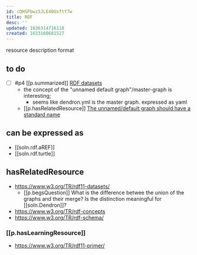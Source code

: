 ```yaml
---
id: cQHSPbwz5JLE40UxftY7w
title: RDF
desc: ''
updated: 1636314716118
created: 1633160681527
---
```



resource description format

## to do

- [ ] #p4 [[p.summarized]] [RDF datasets](https://www.w3.org/TR/rdf11-datasets/)
  - the concept of the "unnamed default graph"/master-graph is interesting; 
    - seems like dendron.yml is the master graph. expressed as yaml
  - [[p.hasRelatedResource]] [The unnamed/default graph should have a standard name](https://github.com/w3c/sparql-12/issues/43)



## can be expressed as 

- [[soln.rdf.aREF]]
- [[soln.rdf.turtle]]
 
## hasRelatedResource

- https://www.w3.org/TR/rdf11-datasets/
  - [[p.begsQuestion]] What is the difference betwee the union of the graphs and their merge? Is the distinction meaningful for [[soln.Dendron]]?
- https://www.w3.org/TR/rdf-concepts
- https://www.w3.org/TR/rdf-schema/

### [[p.hasLearningResource]]

- https://www.w3.org/TR/rdf11-primer/
